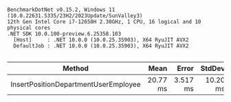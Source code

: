 ```

BenchmarkDotNet v0.15.2, Windows 11 (10.0.22631.5335/23H2/2023Update/SunValley3)
12th Gen Intel Core i7-12650H 2.30GHz, 1 CPU, 16 logical and 10 physical cores
.NET SDK 10.0.100-preview.6.25358.103
  [Host]     : .NET 10.0.0 (10.0.25.35903), X64 RyuJIT AVX2
  DefaultJob : .NET 10.0.0 (10.0.25.35903), X64 RyuJIT AVX2


```
| Method                               | Mean     | Error    | StdDev   | Gen0      | Gen1    | Gen2    | Allocated |
|------------------------------------- |---------:|---------:|---------:|----------:|--------:|--------:|----------:|
| InsertPositionDepartmentUserEmployee | 20.77 ms | 3.517 ms | 10.20 ms | 4867.1875 | 93.7500 | 23.4375 |  58.79 MB |
